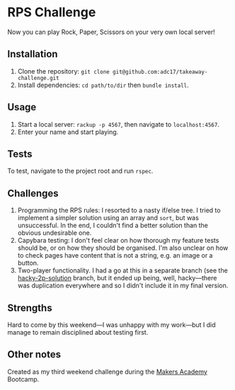 # RPS Challenge

Now you can play Rock, Paper, Scissors on your very own local server!

## Installation

1. Clone the repository: `git clone git@github.com:adc17/takeaway-challenge.git`
2. Install dependencies: `cd path/to/dir` then `bundle install`. 

## Usage

1. Start a local server: `rackup -p 4567`, then navigate to `localhost:4567`.
2. Enter your name and start playing.

## Tests

To test, navigate to the project root and run `rspec`.

## Challenges

1. Programming the RPS rules: I resorted to a nasty if/else tree. I tried to implement a simpler solution using an array and `sort`, but was unsuccessful. In the end, I couldn't find a better solution than the obvious undesirable one.
2. Capybara testing: I don't feel clear on how thorough my feature tests should be, or on how they should be organised. I'm also unclear on how to check pages have content that is not a string, e.g. an image or a button.
3. Two-player functionality. I had a go at this in a separate branch (see the [hacky-2p-solution](https://github.com/adc17/rps-challenge/tree/hacky_2p_solution) branch, but it ended up being, well, hacky—there was duplication everywhere and so I didn't include it in my final version.

## Strengths

Hard to come by this weekend—I was unhappy with my work—but I did manage to remain disciplined about testing first. 

## Other notes

Created as my third weekend challenge during the [Makers Academy](http://www.makersacademy.com) Bootcamp.
